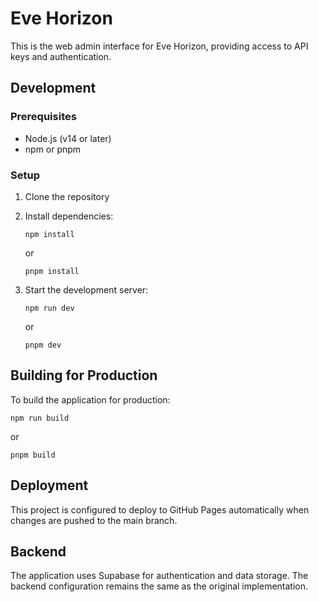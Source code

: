 # Eve Horizon

This is the web admin interface for Eve Horizon, providing access to API keys and authentication.

## Development

### Prerequisites

- Node.js (v14 or later)
- npm or pnpm

### Setup

1. Clone the repository
2. Install dependencies:
   ```
   npm install
   ```
   or
   ```
   pnpm install
   ```

3. Start the development server:
   ```
   npm run dev
   ```
   or
   ```
   pnpm dev
   ```

## Building for Production

To build the application for production:

```
npm run build
```
or
```
pnpm build
```

## Deployment

This project is configured to deploy to GitHub Pages automatically when changes are pushed to the main branch.

## Backend

The application uses Supabase for authentication and data storage. The backend configuration remains the same as the original implementation.